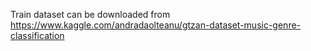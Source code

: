 Train dataset can be downloaded from https://www.kaggle.com/andradaolteanu/gtzan-dataset-music-genre-classification
